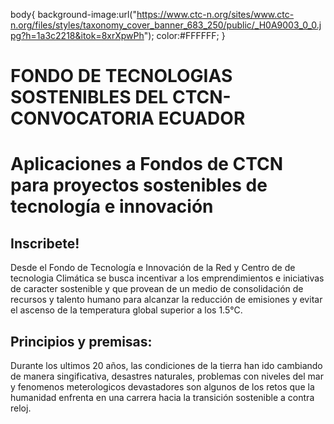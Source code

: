 body{
background-image:url("https://www.ctc-n.org/sites/www.ctc-n.org/files/styles/taxonomy_cover_banner_683_250/public/_H0A9003_0_0.jpg?h=1a3c2218&itok=8xrXpwPh"); color:#FFFFFF;
}
# FONDO DE TECNOLOGIAS SOSTENIBLES DEL CTCN-CONVOCATORIA ECUADOR
<html>
  
<h1>Aplicaciones a Fondos de CTCN para proyectos sostenibles de tecnología e innovación</h1>
<h2>Inscribete!</h2>
Desde el Fondo de Tecnología e Innovación de la Red y Centro de de tecnologia Climática se busca incentivar a los emprendimientos e iniciativas de caracter sostenible y que provean de un medio de consolidación de recursos y talento humano para alcanzar la reducción de emisiones y evitar el ascenso de la temperatura global superior a los 1.5°C.
  <h2>Principios y premisas:</h2>
                                                                                            
Durante los ultimos 20 años, las condiciones de la tierra han ido cambiando de manera singificativa, desastres naturales, problemas con niveles del mar y fenomenos meterologicos devastadores son algunos de los retos que la humanidad enfrenta en una carrera hacia la transición sostenible a contra reloj.                                                                                            
                                                                                            
</html>

